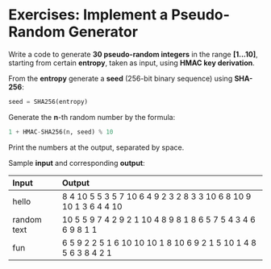 # Exercises: Implement a Pseudo-Random Generator

Write a code to generate **30 pseudo-random integers** in the range **\[1...10\]**, starting from certain **entropy**, taken as input, using **HMAC key derivation**.

From the **entropy** generate a **seed** \(256-bit binary sequence\) using **SHA-256**:

```py
seed = SHA256(entropy)
```

Generate the **n**-th random number by the formula:

```py
1 + HMAC-SHA256(n, seed) % 10
```

Print the numbers at the output, separated by space.

Sample **input** and corresponding **output**:

| **Input** | **Output** |
| :--- | :--- |
| hello | 8 4 10 5 5 3 5 7 10 6 4 9 2 3 2 8 3 3 10 6 8 10 9 10 1 3 6 4 4 10 |
| random text | 10 5 5 9 7 4 2 9 2 1 10 4 8 9 8 1 8 6 5 7 5 4 3 4 6 6 9 8 1 1 |
| fun | 6 5 9 2 2 5 1 6 10 10 10 1 8 10 6 9 2 1 5 10 1 4 8 5 6 3 8 4 2 1 |



